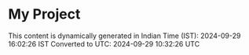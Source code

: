 # My Project

This content is dynamically generated in Indian Time (IST): 2024-09-29 16:02:26 IST
Converted to UTC: 2024-09-29 10:32:26 UTC

